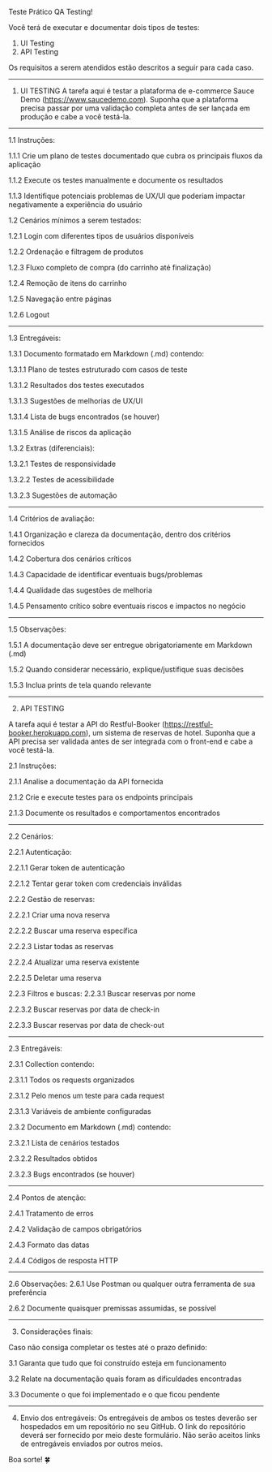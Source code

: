 Teste Prático QA Testing!

Você terá de executar e documentar dois tipos de testes:
1. UI Testing
2. API Testing

Os requisitos a serem atendidos estão descritos a seguir para cada caso.

---------------------------------

1. UI TESTING
A tarefa aqui é testar a plataforma de e-commerce Sauce Demo (https://www.saucedemo.com). Suponha que a plataforma precisa passar por uma validação completa antes de ser lançada em produção e cabe a você testá-la. 

---------------------------------

1.1 Instruções:

1.1.1 Crie um plano de testes documentado que cubra os principais fluxos da aplicação

1.1.2 Execute os testes manualmente e documente os resultados 

1.1.3 Identifique potenciais problemas de UX/UI que poderiam impactar negativamente a experiência do usuário 

1.2 Cenários mínimos a serem testados:

1.2.1 Login com diferentes tipos de usuários disponíveis 

1.2.2 Ordenação e filtragem de produtos 

1.2.3 Fluxo completo de compra (do carrinho até finalização) 

1.2.4 Remoção de itens do carrinho 

1.2.5 Navegação entre páginas 

1.2.6 Logout

---------------------------------

1.3 Entregáveis:

1.3.1 Documento formatado em Markdown (.md) contendo:

1.3.1.1 Plano de testes estruturado com casos de teste

1.3.1.2 Resultados dos testes executados

1.3.1.3 Sugestões de melhorias de UX/UI

1.3.1.4 Lista de bugs encontrados (se houver)

1.3.1.5 Análise de riscos da aplicação

1.3.2 Extras (diferenciais):

1.3.2.1 Testes de responsividade

1.3.2.2 Testes de acessibilidade

1.3.2.3 Sugestões de automação

---------------------------------

1.4 Critérios de avaliação:

1.4.1 Organização e clareza da documentação, dentro dos critérios fornecidos

1.4.2 Cobertura dos cenários críticos

1.4.3 Capacidade de identificar eventuais bugs/problemas

1.4.4 Qualidade das sugestões de melhoria

1.4.5 Pensamento crítico sobre eventuais riscos e impactos no negócio

---------------------------------

1.5 Observações:

1.5.1 A documentação deve ser entregue obrigatoriamente em Markdown (.md)

1.5.2 Quando considerar necessário, explique/justifique suas decisões

1.5.3 Inclua prints de tela quando relevante

---------------------------------

2. API TESTING

A tarefa aqui é testar a API do Restful-Booker (https://restful-booker.herokuapp.com), um sistema de reservas de hotel. Suponha que a API precisa ser validada antes de ser integrada com o front-end e cabe a você testá-la. 

2.1 Instruções:

2.1.1 Analise a documentação da API fornecida 

2.1.2 Crie e execute testes para os endpoints principais 

2.1.3 Documente os resultados e comportamentos encontrados 

---------------------------------

2.2 Cenários:

2.2.1 Autenticação:

2.2.1.1 Gerar token de autenticação 

2.2.1.2 Tentar gerar token com credenciais inválidas

2.2.2 Gestão de reservas:

2.2.2.1 Criar uma nova reserva 

2.2.2.2 Buscar uma reserva específica 

2.2.2.3 Listar todas as reservas 

2.2.2.4 Atualizar uma reserva existente 

2.2.2.5 Deletar uma reserva

2.2.3 Filtros e buscas:
2.2.3.1 Buscar reservas por nome 

2.2.3.2 Buscar reservas por data de check-in 

2.2.3.3 Buscar reservas por data de check-out 

---------------------------------

2.3 Entregáveis:

2.3.1 Collection contendo: 

2.3.1.1 Todos os requests organizados

2.3.1.2 Pelo menos um teste para cada request 

2.3.1.3 Variáveis de ambiente configuradas 

2.3.2 Documento em Markdown (.md) contendo: 

2.3.2.1 Lista de cenários testados 

2.3.2.2 Resultados obtidos 

2.3.2.3 Bugs encontrados (se houver)

---------------------------------

2.4 Pontos de atenção:

2.4.1 Tratamento de erros 

2.4.2 Validação de campos obrigatórios

2.4.3 Formato das datas 

2.4.4 Códigos de resposta HTTP 

---------------------------------

2.6 Observações:
2.6.1 Use Postman ou qualquer outra ferramenta de sua preferência 

2.6.2 Documente quaisquer premissas assumidas, se possível

-----------------------------------
3. Considerações finais:

Caso não consiga completar os testes até o prazo definido:

3.1 Garanta que tudo que foi construído esteja em funcionamento

3.2 Relate na documentação quais foram as dificuldades encontradas

3.3 Documente o que foi implementado e o que ficou pendente

-----------------------------------
4. Envio dos entregáveis:
Os entregáveis de ambos os testes deverão ser hospedados em um repositório no seu GitHub. O link do repositório deverá ser fornecido por meio deste formulário. Não serão aceitos links de entregáveis enviados por outros meios.

Boa sorte! 🍀
